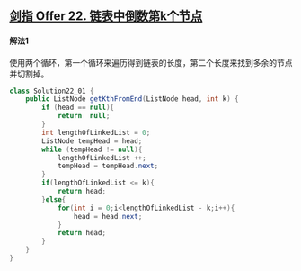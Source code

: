## [剑指 Offer 22. 链表中倒数第k个节点](https://leetcode-cn.com/problems/lian-biao-zhong-dao-shu-di-kge-jie-dian-lcof/)

#### 解法1

  使用两个循环，第一个循环来遍历得到链表的长度，第二个长度来找到多余的节点并切割掉。

````java
class Solution22_01 {
    public ListNode getKthFromEnd(ListNode head, int k) {
        if (head == null){
            return  null;
        }
        int lengthOfLinkedList = 0;
        ListNode tempHead = head;
        while (tempHead != null){
            lengthOfLinkedList ++;
            tempHead = tempHead.next;
        }
        if(lengthOfLinkedList <= k){
            return head;
        }else{
            for(int i = 0;i<lengthOfLinkedList - k;i++){
                head = head.next;
            }
            return head;
        }
    }
}
````

